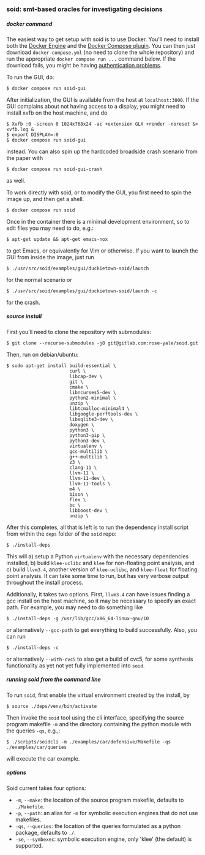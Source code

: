 ### soid: smt-based oracles for investigating decisions

##### docker command

The easiest way to get setup with soid is to use Docker. You'll need to install both the [Docker Engine](https://docs.docker.com/engine/install/) and the [Docker Compose plugin](https://docs.docker.com/compose/install/). You can then just download `docker-compose.yml` (no need to clone the whole repository) and run the appropriate `docker compose run ...` command below. If the download fails, you might be having [authentication problems](https://docs.gitlab.com/ee/user/packages/container_registry/authenticate_with_container_registry.html).

To run the GUI, do:
```shell
$ docker compose run soid-gui
```
After initialization, the GUI is available from the host at `localhost:3000`. If the GUI complains about not having access to a display, you might need to install xvfb on the host machine, and do
```shell
$ Xvfb :0 -screen 0 1024x768x24 -ac +extension GLX +render -noreset &> xvfb.log &
$ export DISPLAY=:0
$ docker compose run soid-gui
```
instead. You can also spin up the hardcoded broadside crash scenario from the paper with
```shell
$ docker compose run soid-gui-crash
```
as well.


To work directly with soid, or to modify the GUI, you first need to spin the image up, and then get a shell.
```shell
$ docker compose run soid
```
Once in the container there is a minimal development environment, so to edit files you may need to do, e.g.:
```shell
$ apt-get update && apt-get emacs-nox
```
to get Emacs, or equivalently for Vim or otherwise. If you want to launch the GUI from inside the image, just run
```shell
$ ./usr/src/soid/examples/gui/duckietown-soid/launch
```
for the normal scenario or
```shell
$ ./usr/src/soid/examples/gui/duckietown-soid/launch -c
```
for the crash.

##### source install

First you'll need to clone the repository with submodules:
```shell
$ git clone --recurse-submodules -j8 git@gitlab.com:rose-yale/soid.git
```

Then, run on debian/ubuntu:
```shell
$ sudo apt-get install build-essential \
                       curl \
                       libcap-dev \
                       git \
                       cmake \
                       libncurses5-dev \
                       python2-minimal \
                       unzip \
                       libtcmalloc-minimal4 \
                       libgoogle-perftools-dev \
                       libsqlite3-dev \
                       doxygen \
                       python3 \
                       python3-pip \
                       python3-dev \
                       virtualenv \
                       gcc-multilib \
                       g++-multilib \
                       z3 \
                       clang-11 \
                       llvm-11 \
                       llvm-11-dev \
                       llvm-11-tools \
                       m4 \
                       bison \
                       flex \
                       bc \
                       libboost-dev \
                       unzip \

```
After this completes, all that is left is to run the dependency install script from within the `deps` folder of the `soid` repo:
```
$ ./install-deps
```
This will a) setup a Python `virtualenv` with the necessary dependencies installed, b) build `klee-uclibc` and `klee` for non-floating point analysis, and c) build `llvm3.4`, another version of `klee-uclibc`, and `klee-float` for floating point analysis. It can take some time to run, but has very verbose output throughout the install process.

Additionally, it takes two options. First, `llvm3.4` can have issues finding a gcc install on the host machine, so it may be necessary to specify an exact path. For example, you may need to do something like
```
$ ./install-deps -g /usr/lib/gcc/x86_64-linux-gnu/10
```
or alternatively `--gcc-path` to get everything to build successfully. Also, you can run
```
$ ./install-deps -c
```
or alternatively `--with-cvc5` to also get a build of cvc5, for some synthesis functionality as yet not yet fully implemented into `soid`.

##### running soid from the command line

To run `soid`, first enable the virtual environment created by the install, by
```
$ source ./deps/venv/bin/activate
```
Then invoke the `soid` tool using the cli interface, specifying the source program makefile `-m` and the directory containing the python module with the queries `-qs`, e.g.,:
```
$ ./scripts/soidcli -m ./examples/car/defensive/Makefile -qs ./examples/car/queries
```
will execute the car example.

##### options

Soid current takes four options:

- `-m`, `--make`: the location of the source program makefile, defaults to `./Makefile`.
- `-p`, `--path`: an alias for `-m` for symbolic execution engines that do not use makefiles.
- `-qs`, `--queries`: the location of the queries formulated as a python package, defaults to `./`.
- `-se`, `--symbexec`: symbolic execution engine, only 'klee' (the default) is supported.